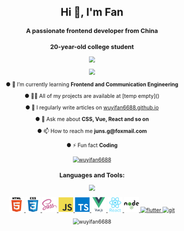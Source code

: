 <h1 align="center">Hi 👋, I'm Fan</h1>
<h3 align="center">A passionate frontend developer from China</h3>
<h3 align="center">20-year-old college student</h3>

<p align="center">
  <img
    src="https://visitor-badge.glitch.me/badge?page_id=wuyifan6688"
  />
</p>

<p align="center">
  <img
    src="https://github-readme-stats.vercel.app/api?username=wuyifan6688&show_icons=true&icon_color=5094F0&text_color=718096&bg_color=ffffff&hide_title=true"
  />
</p>

<div align="center">
  <p>● 🌱 I’m currently learning <b>Frontend and Communication Engineering</b></p>
  <p>● 👨‍💻 All of my projects are available at [temp empty]()</p>
  <p>● 📝 I regularly write articles on <a href="https://wuyifan6688.github.io/">wuyifan6688.github.io</a></p>
  <p>● 💬 Ask me about <b>CSS, Vue, React and so on</b></p>
  <p>● 📫 How to reach me <b>juns.g@foxmail.com</b></p>
  <p>● ⚡ Fun fact <b>Coding</b></p>
</div>

<p align="center"></p>

<p align="center"></p>

<p align="center"></p>

<p align="center"></p>

<p align="center"></p>

<p align="center">
  <a href="https://github.com/ryo-ma/github-profile-trophy"
    ><img
      align="center"
      src="https://github-profile-trophy.vercel.app/?username=wuyifan6688&row=1&column=7"
      alt="wuyifan6688"
  /></a>
</p>

<h3 align="center">Languages and Tools:</h3>
<p align="center">
  <img
    src="https://github-readme-stats.vercel.app/api/top-langs/?username=wuyifan6688&layout=compact"
  />
</p>
<p align="center">
  <a
    href="https://www.w3.org/html/"
    target="_blank"
    rel="noreferrer"
  >
    <img
      src="https://raw.githubusercontent.com/devicons/devicon/master/icons/html5/html5-original-wordmark.svg"
      alt="html5"
      width="40"
      height="40"
    />
  </a>
  <a
    href="https://www.w3schools.com/css/"
    target="_blank"
    rel="noreferrer"
  >
    <img
      src="https://raw.githubusercontent.com/devicons/devicon/master/icons/css3/css3-original-wordmark.svg"
      alt="css3"
      width="40"
      height="40"
    />
  </a>
  <a
    href="https://sass-lang.com"
    target="_blank"
    rel="noreferrer"
  >
    <img
      src="https://raw.githubusercontent.com/devicons/devicon/master/icons/sass/sass-original.svg"
      alt="sass"
      width="40"
      height="40"
    />
  </a>
  <a
    href="https://developer.mozilla.org/en-US/docs/Web/JavaScript"
    target="_blank"
    rel="noreferrer"
  >
    <img
      src="https://raw.githubusercontent.com/devicons/devicon/master/icons/javascript/javascript-original.svg"
      alt="javascript"
      width="40"
      height="40"
    />
  </a>
  <a
    href="https://www.typescriptlang.org/"
    target="_blank"
    rel="noreferrer"
  >
    <img
      src="https://raw.githubusercontent.com/devicons/devicon/master/icons/typescript/typescript-original.svg"
      alt="typescript"
      width="40"
      height="40"
    />
  </a>
  <a
    href="https://vuejs.org/"
    target="_blank"
    rel="noreferrer"
  >
    <img
      src="https://raw.githubusercontent.com/devicons/devicon/master/icons/vuejs/vuejs-original-wordmark.svg"
      alt="vuejs"
      width="40"
      height="40"
    />
  </a>
  <a
    href="https://reactjs.org/"
    target="_blank"
    rel="noreferrer"
  >
    <img
      src="https://raw.githubusercontent.com/devicons/devicon/master/icons/react/react-original-wordmark.svg"
      alt="react"
      width="40"
      height="40"
    />
  </a>
  <a
    href="https://nodejs.org"
    target="_blank"
    rel="noreferrer"
  >
    <img
      src="https://raw.githubusercontent.com/devicons/devicon/master/icons/nodejs/nodejs-original-wordmark.svg"
      alt="nodejs"
      width="40"
      height="40"
    />
  </a>
  <a
    href="https://flutter.dev"
    target="_blank"
    rel="noreferrer"
  >
    <img
      src="https://www.vectorlogo.zone/logos/flutterio/flutterio-icon.svg"
      alt="flutter"
      width="40"
      height="40"
    />
  </a>
  <a
    href="https://git-scm.com/"
    target="_blank"
    rel="noreferrer"
  >
    <img
      src="https://www.vectorlogo.zone/logos/git-scm/git-scm-icon.svg"
      alt="git"
      width="40"
      height="40"
    />
  </a>
</p>

<p align="center">
  <img
    src="https://github-readme-streak-stats.herokuapp.com/?user=wuyifan6688&"
    alt="wuyifan6688"
  />
</p>
